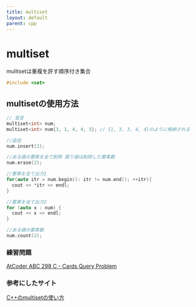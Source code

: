 ```yaml
---
title: multiset
layout: default
parent: cpp
---
```


# multiset
mulitsetは重複を許す順序付き集合

```cpp
#include <set>
```
## multisetの使用方法
```cpp
// 宣言
multiset<int> num;
multiset<int> num{3, 1, 4, 4, 3}; // {1, 3, 3, 4, 4}のように格納される

//追加
num.insert(2);

//ある値の要素を全て削除 戻り値は削除した要素数
num.erase(2);

//要素を全て出力1
for(auto itr = num.begin(): itr != num.end(); ++itr){
  cout << *itr << endl;
}

//要素を全て出力2
for (auto x : num) {
  cout << x << endl;
}

//ある値の要素数
num.count(2);
```

### 練習問題
<a href="https://atcoder.jp/contests/abc298/tasks/abc298_c" target="_blank">AtCoder ABC 298 C - Cards Query Problem</a>

### 参考にしたサイト
<a href="https://minus9d.hatenablog.com/entry/2019/07/25/212453" target="_blank">C++のmultisetの使い方</a>